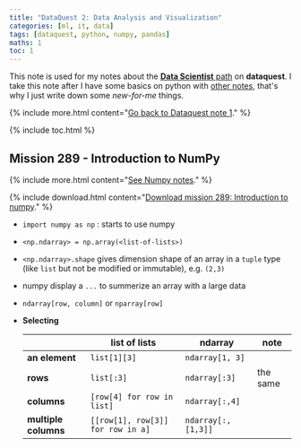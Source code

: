 ```yaml
---
title: "DataQuest 2: Data Analysis and Visualization"
categories: [ml, it, data]
tags: [dataquest, python, numpy, pandas]
maths: 1
toc: 1
---
```


This note is used for my notes about the [**Data Scientist** path](https://www.dataquest.io/path/data-scientist) on **dataquest**. I take this note after I have some basics on python with [other notes](/tags#python), that's why I just write down some *new-for-me* things.

{% include more.html content="[Go back to Dataquest note 1](/dataquest-1)." %}

{% include toc.html %}

## Mission 289 - Introduction to NumPy

{% include more.html content="[See Numpy notes](/tags#numpy)." %}

{% include download.html content="[Download mission 289: Introduction to numpy](/files/dataquest/mission-289.pdf)." %}


- `import numpy as np` : starts to use numpy
- `<np.ndarray> = np.array(<list-of-lists>)`
- `<np.ndarray>.shape` gives dimension shape of an array in a `tuple` type (like `list` but not be modified or immutable), e.g. `(2,3)`
- numpy display a `...` to summerize an array with a large data
- `ndarray[row, column]` or `nparray[row]`
- **Selecting**

	|                      | list of lists                     | ndarray            | note     |
	|----------------------|-----------------------------------|--------------------|----------|
	| **an element**       | `list[1][3]`                      | `ndarray[1, 3]`    |          |
	| **rows**             | `list[:3]`                        | `ndarray[:3]`      | the same |
	| **columns**          | `[row[4] for row in list]`        | `ndarray[:,4]`     |          |
	| **multiple columns** | `[[row[1], row[3]] for row in a]` | `ndarray[:,[1,3]]` |          |